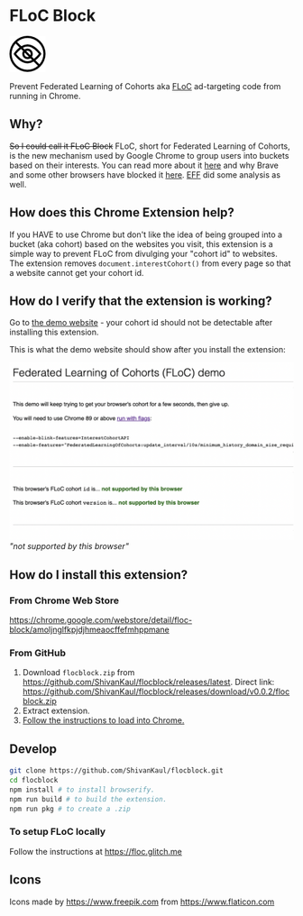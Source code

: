 # FLoC Block 

![Icon](ext/assets/icon-64.png?raw=true)

Prevent Federated Learning of Cohorts aka [FLoC](https://web.dev/floc/) ad-targeting code from running in Chrome.

## Why?
~~So I could call it FLoC Block~~ FLoC, short for Federated Learning of Cohorts, is the new mechanism used by Google Chrome to group users into buckets based on their interests. You can read more about it [here](https://web.dev/floc) and why Brave and some other browsers have blocked it [here](https://brave.com/why-brave-disables-floc). [EFF](https://www.eff.org/deeplinks/2021/03/googles-floc-terrible-idea) did some analysis as well. 

## How does this Chrome Extension help? 
If you HAVE to use Chrome but don't like the idea of being grouped into a bucket (aka cohort) based on the websites you visit, this extension is a simple way to prevent FLoC from divulging your "cohort id" to websites. The extension removes `document.interestCohort()` from every page so that a website cannot get your cohort id. 

## How do I verify that the extension is working?
Go to [the demo website](https://floc.glitch.me) - your cohort id should not be detectable after installing this extension. 

This is what the demo website should show after you install the extension:

![After screenshot](screenshots/screenshot_after.png?raw=true)
*"not supported by this browser"*

## How do I install this extension?
### From Chrome Web Store
https://chrome.google.com/webstore/detail/floc-block/amoljnglfkpjdjhmeaocffefmhppmane

### From GitHub
1. Download `flocblock.zip` from https://github.com/ShivanKaul/flocblock/releases/latest. Direct link: https://github.com/ShivanKaul/flocblock/releases/download/v0.0.2/flocblock.zip
2. Extract extension.
3. [Follow the instructions to load into Chrome.](https://www.smashingmagazine.com/2017/04/browser-extension-edge-chrome-firefox-opera-brave-vivaldi/#google-chrome-opera-vivaldi)

## Develop
```bash
git clone https://github.com/ShivanKaul/flocblock.git
cd flocblock
npm install # to install browserify.
npm run build # to build the extension. 
npm run pkg # to create a .zip
```
### To setup FLoC locally
Follow the instructions at https://floc.glitch.me


## Icons
Icons made by https://www.freepik.com from https://www.flaticon.com
